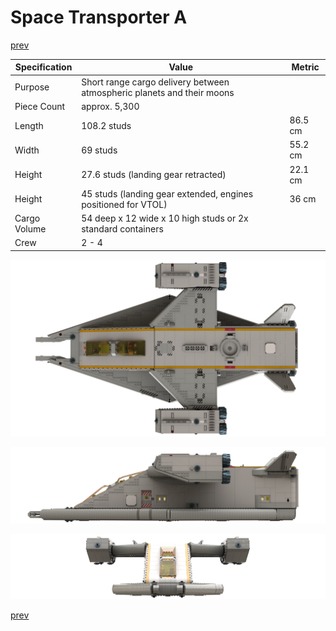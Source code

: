 # Space Transporter A

[prev](../README.md)

| Specification | Value | Metric |
|---------------|-------|------|
| Purpose | Short range cargo delivery between atmospheric planets and their moons ||
| Piece Count | approx. 5,300 ||
| Length | 108.2 studs | 86.5 cm |
| Width | 69 studs | 55.2 cm |
| Height | 27.6 studs (landing gear retracted) | 22.1 cm |
| Height | 45 studs (landing gear extended, engines positioned for VTOL) | 36 cm |
| Cargo Volume | 54 deep x 12 wide x 10 high studs or 2x standard containers ||
| Crew | 2 - 4 ||

![](space-transporter-a-top.png)

![](space-transporter-a-side.png)

![](space-transporter-a-front.png)

[prev](../README.md)